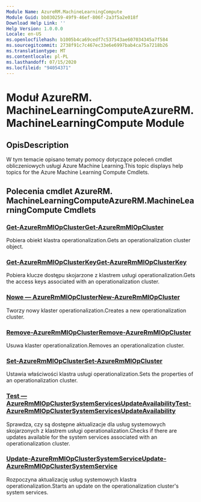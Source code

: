 ```yaml
---
Module Name: AzureRM.MachineLearningCompute
Module Guid: bb030259-49f9-46ef-806f-2a3f5a2e018f
Download Help Link: ''
Help Version: 1.0.0.0
Locale: en-US
ms.openlocfilehash: b1005b4ca69cedf7c537543ae607034345a7f584
ms.sourcegitcommit: 2738f91c7c467ec33e6e6997bab4ca75a7218b26
ms.translationtype: MT
ms.contentlocale: pl-PL
ms.lasthandoff: 07/15/2020
ms.locfileid: "94054371"
---
```

# <span data-ttu-id="ffbe2-101">Moduł AzureRM. MachineLearningCompute</span><span class="sxs-lookup"><span data-stu-id="ffbe2-101">AzureRM.MachineLearningCompute Module</span></span>
## <span data-ttu-id="ffbe2-102">Opis</span><span class="sxs-lookup"><span data-stu-id="ffbe2-102">Description</span></span>
<span data-ttu-id="ffbe2-103">W tym temacie opisano tematy pomocy dotyczące poleceń cmdlet obliczeniowych usługi Azure Machine Learning.</span><span class="sxs-lookup"><span data-stu-id="ffbe2-103">This topic displays help topics for the Azure Machine Learning Compute Cmdlets.</span></span>

## <span data-ttu-id="ffbe2-104">Polecenia cmdlet AzureRM. MachineLearningCompute</span><span class="sxs-lookup"><span data-stu-id="ffbe2-104">AzureRM.MachineLearningCompute Cmdlets</span></span>
### [<span data-ttu-id="ffbe2-105">Get-AzureRmMlOpCluster</span><span class="sxs-lookup"><span data-stu-id="ffbe2-105">Get-AzureRmMlOpCluster</span></span>](Get-AzureRmMlOpCluster.md)
<span data-ttu-id="ffbe2-106">Pobiera obiekt klastra operationalization.</span><span class="sxs-lookup"><span data-stu-id="ffbe2-106">Gets an operationalization cluster object.</span></span>

### [<span data-ttu-id="ffbe2-107">Get-AzureRmMlOpClusterKey</span><span class="sxs-lookup"><span data-stu-id="ffbe2-107">Get-AzureRmMlOpClusterKey</span></span>](Get-AzureRmMlOpClusterKey.md)
<span data-ttu-id="ffbe2-108">Pobiera klucze dostępu skojarzone z klastrem usługi operationalization.</span><span class="sxs-lookup"><span data-stu-id="ffbe2-108">Gets the access keys associated with an operationalization cluster.</span></span>

### [<span data-ttu-id="ffbe2-109">Nowe — AzureRmMlOpCluster</span><span class="sxs-lookup"><span data-stu-id="ffbe2-109">New-AzureRmMlOpCluster</span></span>](New-AzureRmMlOpCluster.md)
<span data-ttu-id="ffbe2-110">Tworzy nowy klaster operationalization.</span><span class="sxs-lookup"><span data-stu-id="ffbe2-110">Creates a new operationalization cluster.</span></span>

### [<span data-ttu-id="ffbe2-111">Remove-AzureRmMlOpCluster</span><span class="sxs-lookup"><span data-stu-id="ffbe2-111">Remove-AzureRmMlOpCluster</span></span>](Remove-AzureRmMlOpCluster.md)
<span data-ttu-id="ffbe2-112">Usuwa klaster operationalization.</span><span class="sxs-lookup"><span data-stu-id="ffbe2-112">Removes an operationalization cluster.</span></span>

### [<span data-ttu-id="ffbe2-113">Set-AzureRmMlOpCluster</span><span class="sxs-lookup"><span data-stu-id="ffbe2-113">Set-AzureRmMlOpCluster</span></span>](Set-AzureRmMlOpCluster.md)
<span data-ttu-id="ffbe2-114">Ustawia właściwości klastra usługi operationalization.</span><span class="sxs-lookup"><span data-stu-id="ffbe2-114">Sets the properties of an operationalization cluster.</span></span>

### [<span data-ttu-id="ffbe2-115">Test — AzureRmMlOpClusterSystemServicesUpdateAvailability</span><span class="sxs-lookup"><span data-stu-id="ffbe2-115">Test-AzureRmMlOpClusterSystemServicesUpdateAvailability</span></span>](Test-AzureRmMlOpClusterSystemServicesUpdateAvailability.md)
<span data-ttu-id="ffbe2-116">Sprawdza, czy są dostępne aktualizacje dla usług systemowych skojarzonych z klastrem usługi operationalization.</span><span class="sxs-lookup"><span data-stu-id="ffbe2-116">Checks if there are updates available for the system services associated with an operationalization cluster.</span></span>

### [<span data-ttu-id="ffbe2-117">Update-AzureRmMlOpClusterSystemService</span><span class="sxs-lookup"><span data-stu-id="ffbe2-117">Update-AzureRmMlOpClusterSystemService</span></span>](Update-AzureRmMlOpClusterSystemService.md)
<span data-ttu-id="ffbe2-118">Rozpoczyna aktualizację usług systemowych klastra operationalization.</span><span class="sxs-lookup"><span data-stu-id="ffbe2-118">Starts an update on the operationalization cluster's system services.</span></span>
